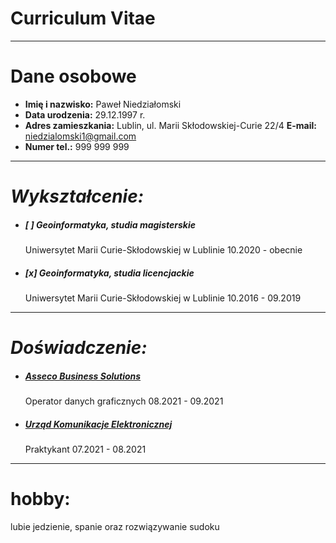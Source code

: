 # **Curriculum Vitae**
---
#  Dane osobowe
- **Imię i nazwisko:** Paweł Niedziałomski
- **Data urodzenia:** 29.12.1997 r.
- **Adres zamieszkania:** Lublin, ul. Marii Skłodowskiej-Curie 22/4
 **E-mail:** <niedzialomski1@gmail.com>
- **Numer tel.:** 999 999 999
---
# *Wykształcenie:*

- ##### [ ] **Geoinformatyka**, *studia magisterskie*

    Uniwersytet Marii Curie-Skłodowskiej w Lublinie
    10.2020 - obecnie


- ##### [x] **Geoinformatyka**, *studia licencjackie*

    Uniwersytet Marii Curie-Skłodowskiej w Lublinie
    10.2016 - 09.2019
---
# *Doświadczenie:*

- ##### [Asseco Business Solutions](https://assecobs.pl/)
    Operator danych graficznych
    08.2021 - 09.2021
- ##### [Urząd Komunikacje Elektronicznej](https://www.uke.gov.pl/)
    Praktykant
    07.2021 - 08.2021
---
# hobby:
lubie jedzienie, spanie oraz rozwiązywanie sudoku
